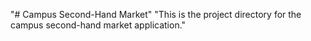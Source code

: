 "# Campus Second-Hand Market" 
"This is the project directory for the campus second-hand market application." 
